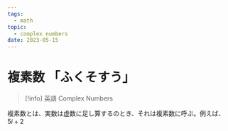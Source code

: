 ```yaml
---
tags:
  - math
topic:
  - complex numbers
date: 2023-05-15
---
```


# 複素数 「ふくそすう」

> [!info] 英語
> Complex Numbers

複素数とは、実数は虚数に足し算するのとき、それは複素数に呼ぶ。例えば、$5i+2$


